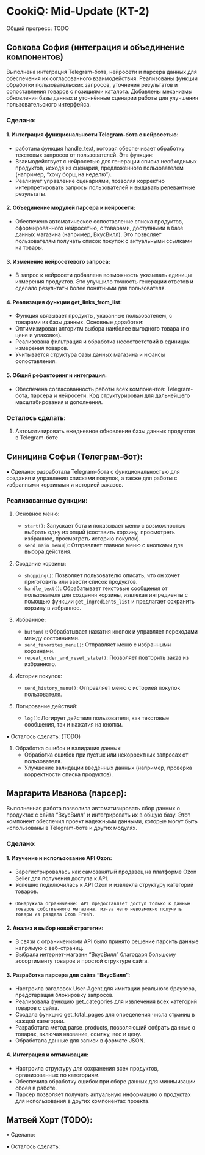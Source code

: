 # CookiQ: Mid-Update (КТ-2)

Общий прогресс: TODO

## Совкова София (интеграция и объединение компонентов)
Выполнена интеграция Telegram-бота, нейросети и парсера данных для обеспечения их согласованного взаимодействия. Реализованы функции обработки пользовательских запросов, уточнения результатов и сопоставления товаров с позициями каталога. Добавлены механизмы обновления базы данных и уточнённые сценарии работы для улучшения пользовательского интерфейса.

### Сделано:
#### 1. Интеграция функциональности Telegram-бота с нейросетью:
- работана функция handle_text, которая обеспечивает обработку текстовых запросов от пользователей. Эта функция:
- Взаимодействует с нейросетью для генерации списка необходимых продуктов, исходя из сценария, предложенного пользователем (например, “хочу борщ на неделю”).
- Реализует управление сценариями, позволяя корректно интерпретировать запросы пользователей и выдавать релевантные результаты.
#### 2.	Объединение модулей парсера и нейросети:
- Обеспечено автоматическое сопоставление списка продуктов, сформированного нейросетью, с товарами, доступными в базе данных магазина (например, ВкусВилл). Это позволяет пользователям получать список покупок с актуальными ссылками на товары.
#### 3. Изменение нейросетевого запроса:
- В запрос к нейросети добавлена возможность указывать единицы измерения продуктов. Это улучшило точность генерации ответов и сделало результаты более понятными для пользователя.
#### 4.	Реализация функции get_links_from_list:
-	Функция связывает продукты, указанные пользователем, с товарами из базы данных. Основные доработки:
- Оптимизирован алгоритм выбора наиболее выгодного товара (по цене и упаковке).
-	Реализована фильтрация и обработка несоответствий в единицах измерения товаров.
-	Учитывается структура базы данных магазина и нюансы сопоставления.
#### 5.	Общий рефакторинг и интеграция:
-	Обеспечена согласованность работы всех компонентов: Telegram-бота, парсера и нейросети. Код структурирован для дальнейшего масштабирования и дополнения.

### Осталось сделать:
1. Автоматизировать ежедневное обновление базы данных продуктов в Telegram-боте

## Синицина Софья (Телеграм-бот):

• Сделано: разработала Telegram-бота с функциональностью для создания и управления списками покупок, а также для работы с избранными корзинами и историей заказов.

### Реализованные функции:
1. Основное меню:
   - `start()`: Запускает бота и показывает меню с возможностью выбрать одну из опций (составить корзину, просмотреть избранное, просмотреть историю покупок).
   - `send_main_menu()`: Отправляет главное меню с кнопками для выбора действия.

2. Создание корзины:
   - `shopping()`: Позволяет пользователю описать, что он хочет приготовить или ввести список продуктов.
   - `handle_text()`: Обрабатывает текстовые сообщения от пользователя для создания корзины, извлекая ингредиенты с помощью функции `get_ingredients_list` и предлагает сохранить корзину в избранное.

3. Избранное:
   - `button()`: Обрабатывает нажатия кнопок и управляет переходами между состояниями.
   - `send_favorites_menu()`: Отправляет меню с избранными корзинами.
   - `repeat_order_and_reset_state()`: Позволяет повторить заказ из избранного.

4. История покупок:
   - `send_history_menu()`: Отправляет меню с историей покупок пользователя.

5. Логирование действий:
   - `log()`: Логирует действия пользователя, как текстовые сообщения, так и нажатия на кнопки.


• Осталось сделать: (TODO)
1. Обработка ошибок и валидация данных:
   - Обработка ошибок при пустых или некорректных запросах от пользователя.
   - Улучшение валидации введённых данных (например, проверка корректности списка продуктов).



## Маргарита Иванова (парсер):
Выполненная работа позволила автоматизировать сбор данных о продуктах с сайта “ВкусВилл” и интегрировать их в общую базу. Этот компонент обеспечил проект надежными данными, которые могут быть использованы в Telegram-боте и других модулях.

### Сделано:

#### 1. Изучение и использование API Ozon:
-    Зарегистрировалась как самозанятый продавец на платформе Ozon Seller для получения доступа к API.
-    Успешно подключилась к API Ozon и извлекла структуру категорий товаров.
-	  Обнаружила ограничение: API предоставляет доступ только к данным товаров собственного магазина, из-за чего невозможно получить товары из раздела Ozon Fresh.
#### 2. Анализ и выбор новой стратегии:
-    В связи с ограничениями API было принято решение парсить данные напрямую с веб-страниц.
-    Выбрала интернет-магазин “ВкусВилл” благодаря большому ассортименту товаров и простой структуре сайта.
#### 3. Разработка парсера для сайта “ВкусВилл”:
-	Настроила заголовок User-Agent для имитации реального браузера, предотвращая блокировку запросов.
-	Реализовала функцию get_categories для извлечения всех категорий товаров с сайта.
-	Создала функцию get_total_pages для определения числа страниц в каждой категории.
-	Разработала метод parse_products, позволяющий собрать данные о товарах, включая название, ссылку, вес и цену.
-	Обработала данные для записи в формате JSON.
#### 4. Интеграция и оптимизация:
-	Настроила структуру для сохранения всех продуктов, организованных по категориям.
-	Обеспечила обработку ошибок при сборе данных для минимизации сбоев в работе.
-	Парсер позволяет получать актуальную информацию о продуктах для использования в других компонентах проекта.



## Матвей Хорт (TODO):

• Сделано: 

• Осталось сделать: 
